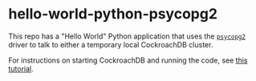 # hello-world-python-psycopg2

This repo has a "Hello World" Python application that uses the [`psycopg2`](https://www.psycopg.org/docs/install.html) driver to talk to either a temporary local CockroachDB cluster.

For instructions on starting CockroachDB and running the code, see [this tutorial](https://www.cockroachlabs.com/docs/stable/build-a-python-app-with-cockroachdb.html).
